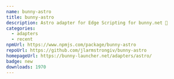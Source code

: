 ```yaml
---
name: bunny-astro
title: bunny-astro
description: Astro adapter for Edge Scripting for bunny.net 🐰
categories:
  - adapters
  - recent
npmUrl: https://www.npmjs.com/package/bunny-astro
repoUrl: https://github.com/jlarmstrongiv/bunny-astro
homepageUrl: https://bunny-launcher.net/adapters/astro/
badge: new
downloads: 1970
---
```

